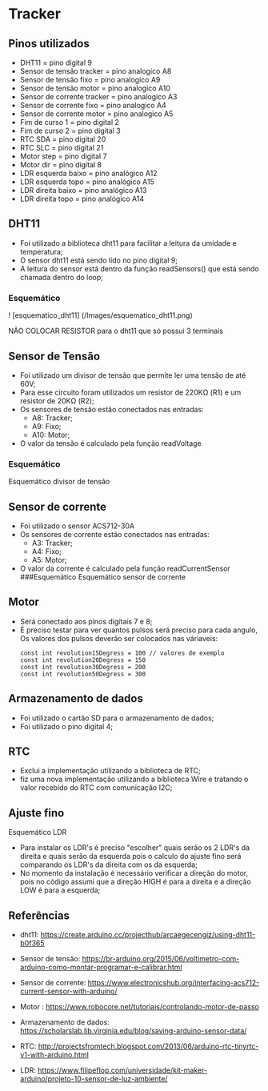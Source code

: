 # Tracker

## Pinos utilizados
 - DHT11 = pino digital 9
 - Sensor de tensão tracker = pino analogico A8
 - Sensor de tensão fixo = pino analogico A9
 - Sensor de tensão motor = pino analogico A10
 - Sensor de corrente tracker = pino analogico A3
 - Sensor de corrente fixo = pino analogico A4
 - Sensor de corrente motor = pino analogico A5
 - Fim de curso 1 = pino digital 2
 - Fim de curso 2 = pino digital 3
 - RTC SDA = pino digital 20
 - RTC SLC = pino digital 21
 - Motor step = pino digital 7
 - Motor dir = pino digital 8
 - LDR esquerda baixo = pino analógico A12
 - LDR esquerda topo = pino analógico A15
 - LDR direita baixo = pino analógico A13
 - LDR direita topo = pino analógico A14

## DHT11
 - Foi utilizado a biblioteca dht11 para facilitar a leitura da umidade e temperatura;
 - O sensor dht11 está sendo lido no pino digital 9;
 - A leitura do sensor está dentro da função readSensors() que está sendo chamada dentro do loop;
### Esquemático
! [esquematico_dht11] (/Images/esquematico_dht11.png)

NÃO COLOCAR RESISTOR para o dht11 que só possui 3 terminais

## Sensor de Tensão
 - Foi utilizado um divisor de tensão que permite ler uma tensão de até 60V;
 - Para esse circuito foram utilizados um resistor de 220KΩ (R1) e um resistor de 20KΩ (R2);
 - Os sensores de tensão estão conectados nas entradas:
   - A8: Tracker;
   - A9: Fixo;
   - A10: Motor;
 - O valor da tensão é calculado pela função readVoltage
### Esquemático
Esquemático divisor de tensão

## Sensor de corrente
 - Foi utilizado o sensor ACS712-30A
 - Os sensores de corrente estão conectados nas entradas:
   - A3: Tracker;
   - A4: Fixo;
   - A5: Motor;
 - O valor da corrente é calculado pela função readCurrentSensor
###Esquemático
Esquemático sensor de corrente

## Motor
 - Será conectado aos pinos digitais 7 e 8;
 - É preciso testar para ver quantos pulsos será preciso para cada angulo, Os valores dos pulsos deverão ser colocados nas váriaveis:
   ```
   const int revolution15Degress = 100 // valores de exemplo
   const int revolution20Degress = 150
   const int revolution30Degress = 200
   const int revolution50Degress = 300
   ```
## Armazenamento de dados
 - Foi utilizado o cartão SD para o armazenamento de dados;
 - Foi utilizado o pino digital 4;

## RTC
 - Exclui a implementação utilizando a biblioteca de RTC;
 - fiz uma nova implementação utilizando a biblioteca Wire e tratando o valor recebido do RTC com comunicação I2C;

## Ajuste fino
Esquemático LDR

 - Para instalar os LDR's é preciso "escolher" quais serão os 2 LDR's da direita e quais serão da esquerda pois o calculo do ajuste fino será comparando os LDR's da direita com os da esquerda;
 - No momento da instalação é necessário verificar a direção do motor, pois no código assumi que a direção HIGH é para a direita e a direção LOW é para a esquerda;

## Referências
 - dht11: https://create.arduino.cc/projecthub/arcaegecengiz/using-dht11-b0f365

 - Sensor de tensão: https://br-arduino.org/2015/06/voltimetro-com-arduino-como-montar-programar-e-calibrar.html

 - Sensor de corrente: https://www.electronicshub.org/interfacing-acs712-current-sensor-with-arduino/

 - Motor : https://www.robocore.net/tutoriais/controlando-motor-de-passo

 - Armazenamento de dados: https://scholarslab.lib.virginia.edu/blog/saving-arduino-sensor-data/

 - RTC: http://projectsfromtech.blogspot.com/2013/06/arduino-rtc-tinyrtc-v1-with-arduino.html

 - LDR: https://www.filipeflop.com/universidade/kit-maker-arduino/projeto-10-sensor-de-luz-ambiente/
